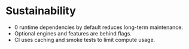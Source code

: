 # Sustainability

- 0 runtime dependencies by default reduces long-term maintenance.
- Optional engines and features are behind flags.
- CI uses caching and smoke tests to limit compute usage.
